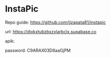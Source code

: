 # InstaPic

Repo guide: https://github.com/jjzapata81/instapic


url: https://dixkxtubzbxzxlarbclx.supabase.co

apik: 

password: C9ARAX03D6aaGjPM
